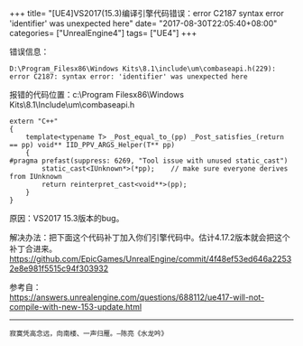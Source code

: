 +++
title= "[UE4]VS2017(15.3)编译引擎代码错误：error C2187 syntax error 'identifier' was unexpected here"
date= "2017-08-30T22:05:40+08:00"
categories= ["UnrealEngine4"]
tags= ["UE4"]
+++

错误信息：

    D:\Program_Filesx86\Windows Kits\8.1\include\um\combaseapi.h(229): error C2187: syntax error: 'identifier' was unexpected here

报错的代码位置：c:\Program Filesx86\Windows Kits\8.1\Include\um\combaseapi.h

    extern "C++"
    {
        template<typename T> _Post_equal_to_(pp) _Post_satisfies_(return == pp) void** IID_PPV_ARGS_Helper(T** pp) 
        {
    #pragma prefast(suppress: 6269, "Tool issue with unused static_cast")
            static_cast<IUnknown*>(*pp);    // make sure everyone derives from IUnknown
            return reinterpret_cast<void**>(pp);
        }    
    }

原因：VS2017 15.3版本的bug。

解决办法：把下面这个代码补丁加入你们引擎代码中。估计4.17.2版本就会把这个补丁合进来。
https://github.com/EpicGames/UnrealEngine/commit/4f48ef53ed646a22532e8e981f5515c94f303932

参考自：  
https://answers.unrealengine.com/questions/688112/ue417-will-not-compile-with-new-153-update.html

***
`寂寞凭高念远，向南楼、一声归雁。—陈亮《水龙吟》`